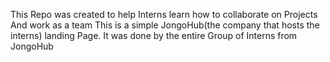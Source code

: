 This Repo was created to help Interns learn how to collaborate on Projects And work as a team
This is a simple JongoHub(the company that hosts the interns) landing Page. It was done by the entire Group of Interns from JongoHub
